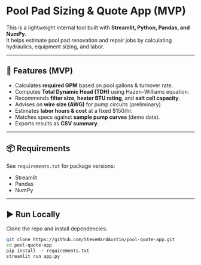 # Pool Pad Sizing & Quote App (MVP)

This is a lightweight internal tool built with **Streamlit, Python, Pandas, and NumPy**.  
It helps estimate pool pad renovation and repair jobs by calculating hydraulics, equipment sizing, and labor.

---

## 🚀 Features (MVP)
- Calculates **required GPM** based on pool gallons & turnover rate.
- Computes **Total Dynamic Head (TDH)** using Hazen–Williams equation.
- Recommends **filter size**, **heater BTU rating**, and **salt cell capacity**.
- Advises on **wire size (AWG)** for pump circuits (preliminary).
- Estimates **labor hours & cost** at a fixed $150/hr.
- Matches specs against **sample pump curves** (demo data).
- Exports results as **CSV summary**.

---

## 📦 Requirements
See `requirements.txt` for package versions:
- Streamlit
- Pandas
- NumPy

---

## ▶️ Run Locally
Clone the repo and install dependencies:

```bash
git clone https://github.com/SteveWardAustin/pool-quote-app.git
cd pool-quote-app
pip install -r requirements.txt
streamlit run app.py
